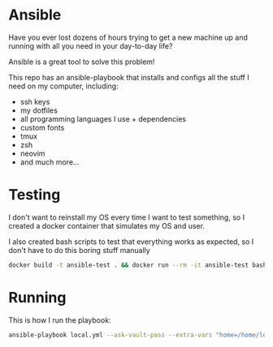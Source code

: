 # Ansible

Have you ever lost dozens of hours trying to get a new machine up and running with all you need in your day-to-day life?

Ansible is a great tool to solve this problem!

This repo has an ansible-playbook that installs and configs all the stuff I need on my computer, including:
* ssh keys
* my dotfiles
* all programming languages I use + dependencies
* custom fonts
* tmux
* zsh
* neovim
* and much more...

# Testing
I don't want to reinstall my OS every time I want to test something, so I created a docker container that simulates my OS and user.

I also created bash scripts to test that everything works as expected, so I don't have to do this boring stuff manually

```bash
docker build -t ansible-test . && docker run --rm -it ansible-test bash 
```

# Running

This is how I run the playbook:

```bash
ansible-playbook local.yml --ask-vault-pass --extra-vars "home=/home/lorenzo" -K
```
